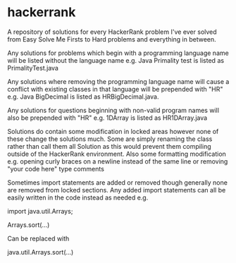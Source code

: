 # hackerrank
A repository of solutions for every HackerRank problem I've ever solved from Easy Solve Me Firsts to Hard problems and everything in between.

Any solutions for problems which begin with a programming language name will be listed without the language name e.g. Java Primality test is listed as PrimalityTest.java 

Any solutions where removing the programming language name will cause a conflict with existing classes in that language will be prepended with "HR" e.g. Java BigDecimal is listed as HRBigDecimal.java.

Any solutions for questions beginning with non-valid program names will also be prepended with "HR" e.g. 1DArray is listed as HR1DArray.java

Solutions do contain some modification in locked areas however none of these change the solutions much. Some are simply renaming the class rather than call them all Solution as this would prevent them compiling outside of the HackerRank environment. Also some formatting modification e.g. opening curly braces on a newline instead of the same line or removing "your code here" type comments

Sometimes import statements are added or removed though generally none are removed from locked sections. Any added import statements can all be easily written in the code instead as needed e.g.

import java.util.Arrays;

Arrays.sort(...)

Can be replaced with

java.util.Arrays.sort(...)
